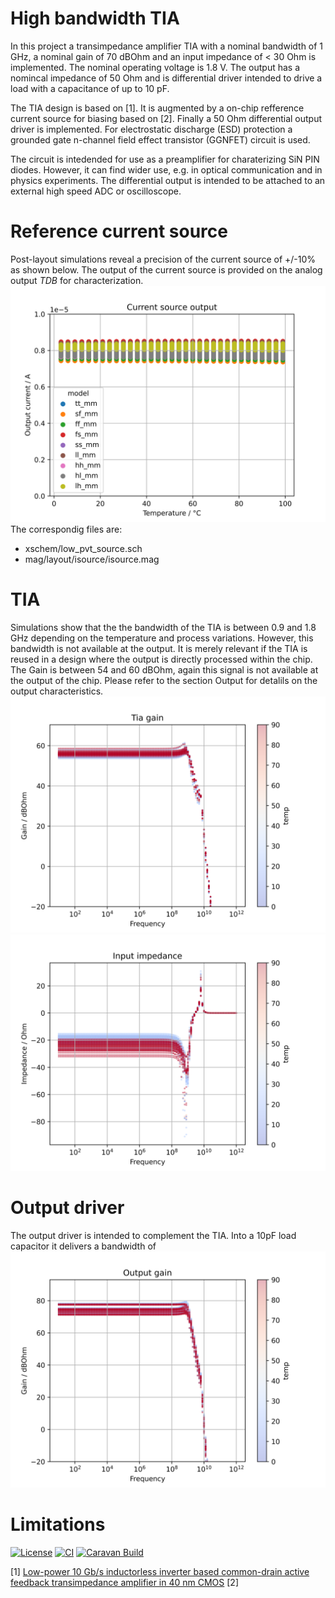 # High bandwidth TIA
In this project a transimpedance amplifier TIA with a nominal bandwidth of 1 GHz, a nominal gain of 70 dBOhm and an input impedance of < 30 Ohm is implemented. The nominal operating voltage is 1.8 V. The output has a nomincal impedance of 50 Ohm and is differential driver intended to drive a load with a capacitance of up to 10 pF.

The TIA design is based on [1]. It is augmented by a on-chip refference current source for biasing based on [2]. Finally a 50 Ohm differential output driver is implemented. For electrostatic discharge (ESD) protection a grounded gate n-channel field effect transistor (GGNFET) circuit is used.

The circuit is intedended for use as a preamplifier for charaterizing SiN PIN diodes. However, it can find wider use, e.g. in optical communication and in physics experiments. The differential output is intended to be attached to an external high speed ADC or oscilloscope. 

# Reference current source
Post-layout simulations reveal a precision of the current source of +/-10% as shown below. The output of the current source is provided on the analog output *TDB*  for characterization.
![Current Reference Post Layout Simulations](docs/source/op_iref.png)
The correspondig files are:
- xschem/low_pvt_source.sch
- mag/layout/isource/isource.mag
# TIA
Simulations show that the the bandwidth of the TIA is between 0.9 and 1.8 GHz depending on the temperature and process variations. However, this bandwidth is not available at the output. It is merely relevant if the TIA is reused in a design where the output is directly processed within the chip. The Gain is between 54 and 60 dBOhm, again this signal is not available at the output of the chip. Please refer to the section Output for detalils on the output characteristics.
![TIA gain](docs/source/tia_gain.png)
![TIA gain](docs/source/input_impedance.png)


# Output driver
The output driver is intended to complement the TIA. Into a 10pF load capacitor it delivers a bandwidth of 
![TIA gain](docs/source/output_gain.png)

# Limitations


[![License](https://img.shields.io/badge/License-Apache%202.0-blue.svg)](https://opensource.org/licenses/Apache-2.0) [![CI](https://github.com/efabless/caravel_user_project_analog/actions/workflows/user_project_ci.yml/badge.svg)](https://github.com/efabless/caravel_user_project_analog/actions/workflows/user_project_ci.yml) [![Caravan Build](https://github.com/efabless/caravel_user_project_analog/actions/workflows/caravan_build.yml/badge.svg)](https://github.com/efabless/caravel_user_project_analog/actions/workflows/caravan_build.yml)

[1] [Low-power 10 Gb/s inductorless inverter based common-drain active feedback transimpedance amplifier in 40 nm CMOS](https://link.springer.com/article/10.1007/s10470-013-0117-8)
[2]